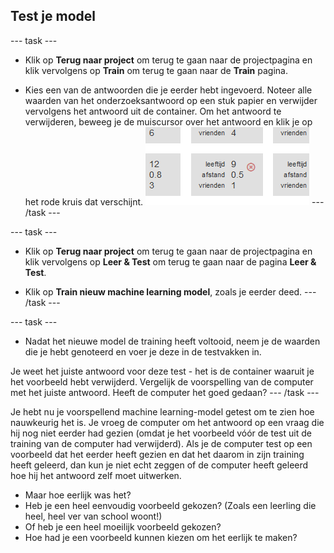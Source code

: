 ## Test je model

--- task ---
+ Klik op **Terug naar project** om terug te gaan naar de projectpagina en klik vervolgens op **Train** om terug te gaan naar de **Train** pagina.

+ Kies een van de antwoorden die je eerder hebt ingevoerd. Noteer alle waarden van het onderzoeksantwoord op een stuk papier en verwijder vervolgens het antwoord uit de container. Om het antwoord te verwijderen, beweeg je de muiscursor over het antwoord en klik je op het rode kruis dat verschijnt. ![Deleting and entry from your data](images/delete-entry.png) --- /task ---

--- task ---
+ Klik op **Terug naar project** om terug te gaan naar de projectpagina en klik vervolgens op **Leer & Test** om terug te gaan naar de pagina **Leer & Test**.

+ Klik op **Train nieuw machine learning model**, zoals je eerder deed. --- /task ---

--- task ---
+ Nadat het nieuwe model de training heeft voltooid, neem je de waarden die je hebt genoteerd en voer je deze in de testvakken in.

Je weet het juiste antwoord voor deze test - het is de container waaruit je het voorbeeld hebt verwijderd. Vergelijk de voorspelling van de computer met het juiste antwoord. Heeft de computer het goed gedaan? --- /task ---

Je hebt nu je voorspellend machine learning-model getest om te zien hoe nauwkeurig het is. Je vroeg de computer om het antwoord op een vraag die hij nog niet eerder had gezien (omdat je het voorbeeld vóór de test uit de training van de computer had verwijderd). Als je de computer test op een voorbeeld dat het eerder heeft gezien en dat het daarom in zijn training heeft geleerd, dan kun je niet echt zeggen of de computer heeft geleerd hoe hij het antwoord zelf moet uitwerken.

+ Maar hoe eerlijk was het?
+ Heb je een heel eenvoudig voorbeeld gekozen? (Zoals een leerling die heel, heel ver van school woont!)
+ Of heb je een heel moeilijk voorbeeld gekozen?
+ Hoe had je een voorbeeld kunnen kiezen om het eerlijk te maken?

